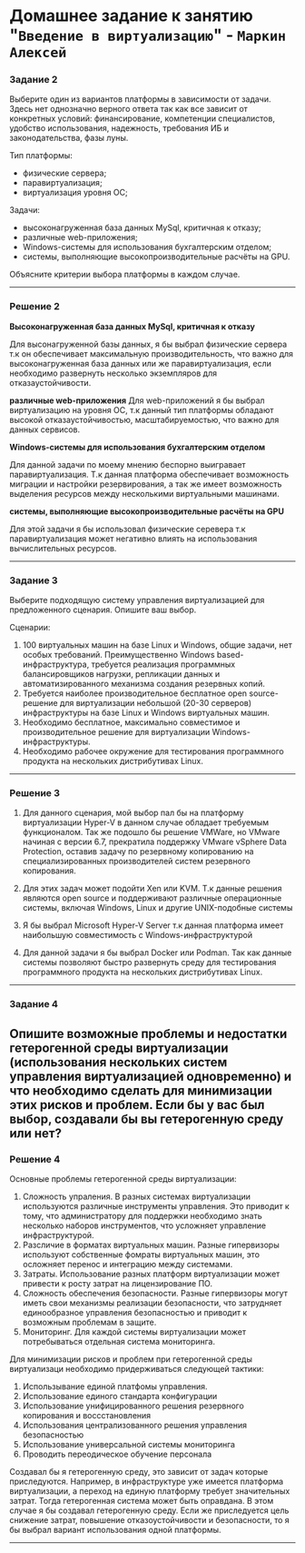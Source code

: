 # Домашнее задание к занятию "`Введение в виртуализацию`" - `Маркин Алексей`

### Задание 2

Выберите один из вариантов платформы в зависимости от задачи. Здесь нет однозначно верного ответа так как все зависит от конкретных условий: финансирование, компетенции специалистов, удобство использования, надежность, требования ИБ и законодательства, фазы луны.

Тип платформы:

- физические сервера;
- паравиртуализация;
- виртуализация уровня ОС;

Задачи:

- высоконагруженная база данных MySql, критичная к отказу;
- различные web-приложения;
- Windows-системы для использования бухгалтерским отделом;
- системы, выполняющие высокопроизводительные расчёты на GPU.

Объясните критерии выбора платформы в каждом случае.

------

### Решение 2

**Высоконагруженная база данных MySql, критичная к отказу**

Для высонагруженной базы данных, я бы выбрал физические сервера т.к он обеспечивает максимальную производительность, что важно для высоконагруженная база данных или же паравиртуализация, если необходимо развернуть несколько экземпляров для отказаустойчивости.

**различные web-приложения**
Для web-приложений я бы выбрал виртуализацию на уровня ОС, т.к данный тип платформы обладают высокой отказаустойчивостью, масштабируемостью, что важно для данных сервисов.

**Windows-системы для использования бухгалтерским отделом**

Для данной задачи по моему мнению беспорно выигравает паравиртуализация. Т.к данная платформа обеспечивает возможность миграции и настройки резервирования, а так же имеет возможность выделения ресурсов между несколькими виртуальными машинами.

**системы, выполняющие высокопроизводительные расчёты на GPU**

Для этой задачи я бы использовал физические серевера т.к паравиртуализация может негативно влиять на использования вычислительных ресурсов. 

---

### Задание 3

Выберите подходящую систему управления виртуализацией для предложенного сценария. Опишите ваш выбор.

Сценарии:

1. 100 виртуальных машин на базе Linux и Windows, общие задачи, нет особых требований. Преимущественно Windows based-инфраструктура, требуется реализация программных балансировщиков нагрузки, репликации данных и автоматизированного механизма создания резервных копий.
2. Требуется наиболее производительное бесплатное open source-решение для виртуализации небольшой (20-30 серверов) инфраструктуры на базе Linux и Windows виртуальных машин.
3. Необходимо бесплатное, максимально совместимое и производительное решение для виртуализации Windows-инфраструктуры.
4. Необходимо рабочее окружение для тестирования программного продукта на нескольких дистрибутивах Linux.

---

### Решение 3

1. Для данного сценария, мой выбор пал бы на платформу виртуализации Hyper-V в данном случае обладает требуемым функционалом. Так же подошло бы решение VMWare, но VMware начиная с версии 6.7,  прекратила поддержку VMware vSphere Data Protection, оставив задачу по резервному копированию на специализированных производителей систем резервного копирования.

2. Для этих задач может подойти Xen или KVM. Т.к данные решения являются open source и поддерживают различные операционные системы, включая Windows, Linux и другие UNIX-подобные системы

3. Я бы выбрал Microsoft Hyper-V Server т.к данная платформа имеет наибольшую совместимость с Windows-инфраструктурой

4. Для данной задачи я бы выбрал Docker или Podman. Так как данные системы позволяют быстро развернуть среду для тестирования программного продукта на нескольких дистрибутивах Linux.

---

### Задание 4

Опишите возможные проблемы и недостатки гетерогенной среды виртуализации (использования нескольких систем управления виртуализацией одновременно) и что необходимо сделать для минимизации этих рисков и проблем. Если бы у вас был выбор, создавали бы вы гетерогенную среду или нет?
---

### Решение 4

Основные проблемы гетерогенной среды виртуализации:

1. Сложность упраления. В разных системах виртуализации используются различные инструменты управления. Это приводит к тому, что администратору для поддержки необходимо знать несколько наборов инструментов, что усложняет управление инфраструктурой.
2. Разсличие в форматах виртуальных машин. Разные гипервизоры используют собственные фомраты виртуальных машин, это осложняет перенос и интеграцию между системами.
3. Затраты. Использование разных платформ виртуализации может привести к росту затрат на лицензирование ПО.
4. Сложность обеспечения безопасности. Разные гипервизоры могут иметь свои механизмы реализации безопасности, что затрудняет единообразное управления безопасностью и приводит к возможным проблемам в защите.
5. Мониторинг. Для каждой системы виртуализации может потребываться отдельная система мониторинга.

Для минимизации рисков и проблем при гетерогенной среды виртуализаци необходимо придерживаться следующей тактики: 

1. Использывание единой платфомы управления.
2. Использование единого стандарта конфигурации
3. Использование унифицированного решения резервного копирования и воссстановления
4. Использования централизованного решения управления безопасностью
5. Использование универсальной системы мониторинга
6. Проводить переодическое обучение персонала

Создавал бы я гетерогенную среду, это зависит от задач которые приследуются. Например, в инфраструктуре уже имеется платформа виртуализации, а переход на единую платформу требует значительных затрат. Тогда гетерогенная система может быть оправдана. В этом случае я бы создавал гетерогенную среду. Если же приследуется цель снижение затрат, повышение отказоустойчивости и безопасности, то я бы выбрал вариант использования одной платформы.

---